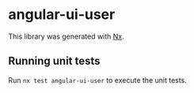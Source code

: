 # angular-ui-user

This library was generated with [Nx](https://nx.dev).

## Running unit tests

Run `nx test angular-ui-user` to execute the unit tests.
